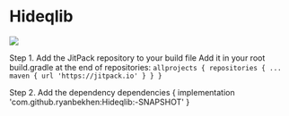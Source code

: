# Hideqlib
[![](https://jitpack.io/v/ryanbekhen/Hideqlib.svg)](https://jitpack.io/#ryanbekhen/Hideqlib)

Step 1. Add the JitPack repository to your build file 
Add it in your root build.gradle at the end of repositories:
`allprojects {
  repositories {
    ...
    maven { url 'https://jitpack.io' }
  }
}`

Step 2. Add the dependency
dependencies {
        implementation 'com.github.ryanbekhen:Hideqlib:-SNAPSHOT'
}
